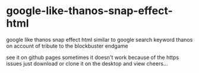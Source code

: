 # google-like-thanos-snap-effect-html
google like thanos snap effect html similar to google search keyword thanos on account of tribute to the blockbuster endgame

see it on github pages sometimes it doesn't work because of the https issues just download or clone it on the desktop and view cheers...
